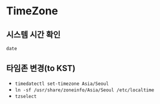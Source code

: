 # TimeZone

## 시스템 시간 확인

`date`

## 타임존 변경(to KST)

- `timedatectl set-timezone Asia/Seoul`
- `ln -sf /usr/share/zoneinfo/Asia/Seoul /etc/localtime`
- `tzselect`

